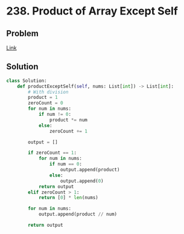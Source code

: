 # 238. Product of Array Except Self
## Problem
[Link](https://leetcode.com/problems/product-of-array-except-self/)
## Solution
```python
class Solution:
    def productExceptSelf(self, nums: List[int]) -> List[int]:
        # With division
        product = 1
        zeroCount = 0
        for num in nums:
            if num != 0:
                product *= num
            else:
                zeroCount += 1

        output = []

        if zeroCount == 1:
            for num in nums:
                if num == 0:
                    output.append(product)
                else:
                    output.append(0)
            return output
        elif zeroCount > 1:
            return [0] * len(nums)

        for num in nums:
            output.append(product // num)

        return output
```
